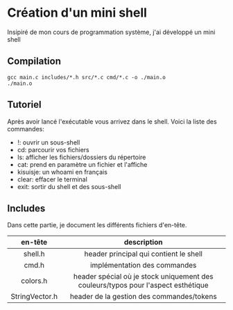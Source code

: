 # Création d'un mini shell

Insipiré de mon cours de programmation système, j'ai développé un mini shell

## Compilation
```
gcc main.c includes/*.h src/*.c cmd/*.c -o ./main.o
./main.o
```

## Tutoriel

Après avoir lancé l'exécutable vous arrivez dans le shell. Voici la liste des commandes:
- !: ouvrir un sous-shell
- cd: parcourir vos fichiers
- ls: afficher les fichiers/dossiers du répertoire
- cat: prend en paramètre un fichier et l'affiche
- kisuisje: un whoami en français
- clear: effacer le terminal
- exit: sortir du shell et des sous-shell


## Includes

Dans cette partie, je document les différents fichiers d'en-tête.

| en-tête            | description          |
| :------:           |:-------:             | 
| shell.h            |header principal qui contient le shell    |  
| cmd.h              |implémentation des commandes              |  
| colors.h           |header spécial où je stock uniquement des couleurs/typos pour l'aspect esthétique|  
| StringVector.h     |header de la gestion des commandes/tokens |    